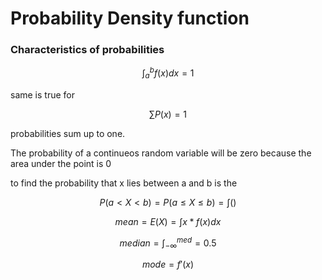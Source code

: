 <script type="text/javascript" async src="https://cdnjs.cloudflare.com/ajax/libs/mathjax/2.7.5/MathJax.js?config=TeX-MML-AM_CHTML"></script>

# Probability Density function


### Characteristics of probabilities


$$\int^{b}_{a} f(x) dx = 1$$

same is true for 

$$\sum P(x) = 1$$

probabilities sum up to one. 



The probability of  a continueos random variable will be zero because the area under the point is 0



to find the probability that x lies between a and b is the 



$$P(a < X < b) = P(a \leq X \leq b ) = \int()$$


$$mean = E(X) = \int x* f(x) dx$$

$$median = \int^{med}_{-\infty} = 0.5$$

$$mode = f'(x)$$

